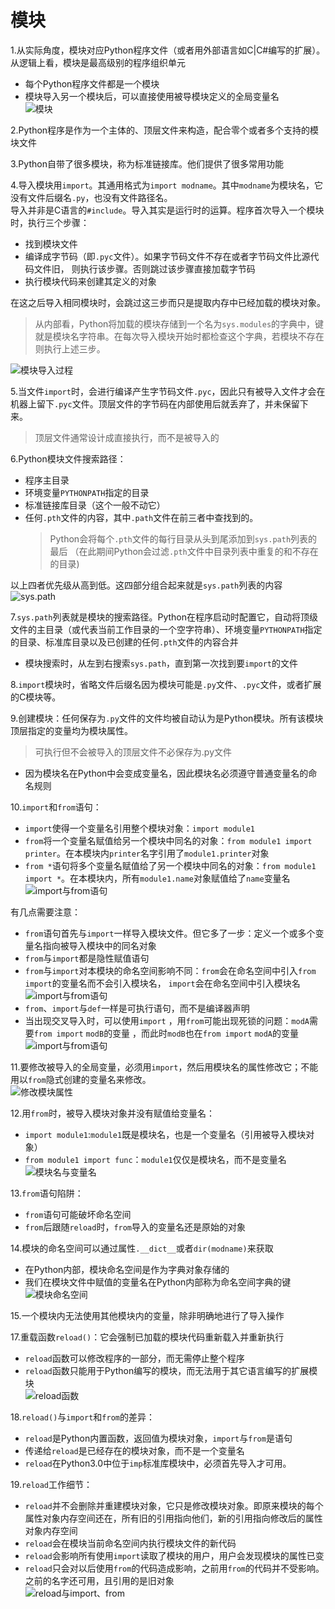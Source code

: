 # 模块
1.从实际角度，模块对应Python程序文件（或者用外部语言如C|C#编写的扩展）。从逻辑上看，模块是最高级别的程序组织单元

* 每个Python程序文件都是一个模块
* 模块导入另一个模块后，可以直接使用被导模块定义的全局变量名  
  ![模块](../imgs/python_21_1.JPG)

2.Python程序是作为一个主体的、顶层文件来构造，配合零个或者多个支持的模块文件

3.Python自带了很多模块，称为标准链接库。他们提供了很多常用功能

4.导入模块用`import`。其通用格式为`import modname`。其中`modname`为模块名，它没有文件后缀名`.py`，也没有文件路径名。  
导入并非是C语言的`#include`。导入其实是运行时的运算。程序首次导入一个模块时，执行三个步骤：

* 找到模块文件
* 编译成字节码（即`.pyc`文件）。如果字节码文件不存在或者字节码文件比源代码文件旧，
  则执行该步骤。否则跳过该步骤直接加载字节码
* 执行模块代码来创建其定义的对象

在这之后导入相同模块时，会跳过这三步而只是提取内存中已经加载的模块对象。
> 从内部看，Python将加载的模块存储到一个名为`sys.modules`的字典中，键就是模块名字符串。在每次导入模块开始时都检查这个字典，若模块不存在则执行上述三步。

 ![模块导入过程](../imgs/python_21_2.JPG)

5.当文件`import`时，会进行编译产生字节码文件`.pyc`，因此只有被导入文件才会在机器上留下`.pyc`文件。顶层文件的字节码在内部使用后就丢弃了，并未保留下来。
> 顶层文件通常设计成直接执行，而不是被导入的

6.Python模块文件搜索路径：

* 程序主目录
* 环境变量`PYTHONPATH`指定的目录
* 标准链接库目录（这个一般不动它）
* 任何`.pth`文件的内容，其中`.path`文件在前三者中查找到的。
  >Python会将每个`.pth`文件的每行目录从头到尾添加到`sys.path`列表的最后
  >（在此期间Python会过滤`.pth`文件中目录列表中重复的和不存在的目录)

以上四者优先级从高到低。这四部分组合起来就是`sys.path`列表的内容  
![sys.path](../imgs/python_21_3.JPG)

7.`sys.path`列表就是模块的搜索路径。Python在程序启动时配置它，自动将顶级文件的主目录（或代表当前工作目录的一个空字符串）、环境变量`PYTHONPATH`指定的目录、标准库目录以及已创建的任何`.pth`文件的内容合并

* 模块搜索时，从左到右搜索`sys.path`，直到第一次找到要`import`的文件

8.`import`模块时，省略文件后缀名因为模块可能是`.py`文件、`.pyc`文件，或者扩展的C模块等。

9.创建模块：任何保存为`.py`文件的文件均被自动认为是Python模块。所有该模块顶层指定的变量均为模块属性。
> 可执行但不会被导入的顶层文件不必保存为.py文件

* 因为模块名在Python中会变成变量名，因此模块名必须遵守普通变量名的命名规则

10.`import`和`from`语句：

* `import`使得一个变量名引用整个模块对象：`import module1`
* `from`将一个变量名赋值给另一个模块中同名的对象：`from module1 import printer`。在本模块内`printer`名字引用了`module1.printer`对象
* `from *`语句将多个变量名赋值给了另一个模块中同名的对象：`from module1 import *`。在本模块内，所有`module1.name`对象赋值给了`name`变量名  
![import与from语句](../imgs/python_21_4.JPG)

有几点需要注意：

* `from`语句首先与`import`一样导入模块文件。但它多了一步：定义一个或多个变量名指向被导入模块中的同名对象
* `from`与`import`都是隐性赋值语句
* `from`与`import`对本模块的命名空间影响不同：`from`会在命名空间中引入`from import`的变量名而不会引入模块名，
  `import`会在命名空间中引入模块名    
  ![import与from语句](../imgs/python_21_4_dict.JPG)
* `from`、`import`与`def`一样是可执行语句，而不是编译器声明
* 当出现交叉导入时，可以使用`import` ，用`from`可能出现死锁的问题：`modA`需要`from import` `modB`的变量
  ，而此时`modB`也在`from import` `modA`的变量 
  ![import与from语句](../imgs/python_21_4_cross_import.JPG)

11.要修改被导入的全局变量，必须用`import`，然后用模块名的属性修改它；不能用以`from`隐式创建的变量名来修改。  
![修改模块属性](../imgs/python_21_5.JPG)

12.用`from`时，被导入模块对象并没有赋值给变量名：

* `import module1`:`module1`既是模块名，也是一个变量名（引用被导入模块对象）
* `from module1 import func`：`module1`仅仅是模块名，而不是变量名  
![模块名与变量名](../imgs/python_21_6.JPG)

13.`from`语句陷阱：

* `from`语句可能破坏命名空间
* `from`后跟随`reload`时，`from`导入的变量名还是原始的对象

14.模块的命名空间可以通过属性`.__dict__`或者`dir(modname)`来获取

* 在Python内部，模块命名空间是作为字典对象存储的
* 我们在模块文件中赋值的变量名在Python内部称为命名空间字典的键  
![模块命名空间](../imgs/python_21_7.JPG)

15.一个模块内无法使用其他模块内的变量，除非明确地进行了导入操作

17.重载函数`reload()`：它会强制已加载的模块代码重新载入并重新执行

* `reload`函数可以修改程序的一部分，而无需停止整个程序
* `reload`函数只能用于Python编写的模块，而无法用于其它语言编写的扩展模块    
  ![reload函数](../imgs/python_21_8.JPG)

18.`reload()`与`import`和`from`的差异：

* `reload`是Python内置函数，返回值为模块对象，`import`与`from`是语句
* 传递给`reload`是已经存在的模块对象，而不是一个变量名
* `reload`在Python3.0中位于`imp`标准库模块中，必须首先导入才可用。

19.`reload`工作细节：

* `reload`并不会删除并重建模块对象，它只是修改模块对象。即原来模块的每个属性对象内存空间还在，所有旧的引用指向他们，新的引用指向修改后的属性对象内存空间
* `reload`会在模块当前命名空间内执行模块文件的新代码
* `reload`会影响所有使用`import`读取了模块的用户，用户会发现模块的属性已变
* `reload`只会对以后使用`from`的代码造成影响，之前用`from`的代码并不受影响。之前的名字还可用，且引用的是旧对象  
  ![reload与import、from](../imgs/python_21_9.JPG)